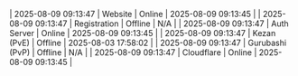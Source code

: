 | 2025-08-09 09:13:47 | Website | Online | 2025-08-09 09:13:45 |
| 2025-08-09 09:13:47 | Registration | Offline | N/A |
| 2025-08-09 09:13:47 | Auth Server | Online | 2025-08-09 09:13:45 |
| 2025-08-09 09:13:47 | Kezan (PvE) | Offline | 2025-08-03 17:58:02 |
| 2025-08-09 09:13:47 | Gurubashi (PvP) | Offline | N/A |
| 2025-08-09 09:13:47 | Cloudflare | Online | 2025-08-09 09:13:45 |
